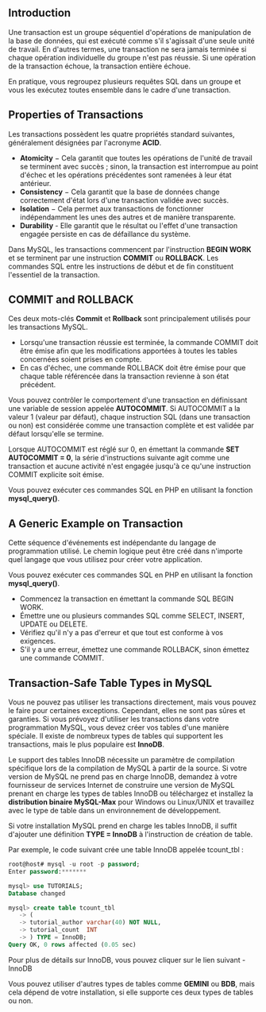 ## Introduction

Une transaction est un groupe séquentiel d'opérations de manipulation de la base de données, qui est exécuté comme 
s'il s'agissait d'une seule unité de travail. En d'autres termes, une transaction ne sera jamais terminée si chaque 
opération individuelle du groupe n'est pas réussie. Si une opération de la transaction échoue, la transaction entière échoue.

En pratique, vous regroupez plusieurs requêtes SQL dans un groupe et vous les exécutez toutes ensemble dans le cadre
d'une transaction.

## Properties of Transactions

Les transactions possèdent les quatre propriétés standard suivantes, généralement désignées par l'acronyme **ACID**.

  - **Atomicity** − Cela garantit que toutes les opérations de l'unité de travail se terminent avec succès ; sinon, la transaction est interrompue au point d'échec et les opérations précédentes sont ramenées à leur état antérieur.
  - **Consistency** − Cela garantit que la base de données change correctement d'état lors d'une transaction validée avec succès.
  - **Isolation** − Cela permet aux transactions de fonctionner indépendamment les unes des autres et de manière transparente.
  - **Durability** - Elle garantit que le résultat ou l'effet d'une transaction engagée persiste en cas de défaillance du système.

Dans MySQL, les transactions commencent par l'instruction **BEGIN WORK** et se terminent par une instruction **COMMIT**
ou **ROLLBACK**. Les commandes SQL entre les instructions de début et de fin constituent l'essentiel de la transaction.

## COMMIT and ROLLBACK

Ces deux mots-clés **Commit** et **Rollback** sont principalement utilisés pour les transactions MySQL.

  - Lorsqu'une transaction réussie est terminée, la commande COMMIT doit être émise afin que les modifications apportées à toutes les tables concernées soient prises en compte.
  - En cas d'échec, une commande ROLLBACK doit être émise pour que chaque table référencée dans la transaction revienne à son état précédent.

Vous pouvez contrôler le comportement d'une transaction en définissant une variable de session appelée **AUTOCOMMIT**.
Si AUTOCOMMIT a la valeur 1 (valeur par défaut), chaque instruction SQL (dans une transaction ou non) est considérée 
comme une transaction complète et est validée par défaut lorsqu'elle se termine.

Lorsque AUTOCOMMIT est réglé sur 0, en émettant la commande **SET AUTOCOMMIT = 0**, la série d'instructions suivante
agit comme une transaction et aucune activité n'est engagée jusqu'à ce qu'une instruction COMMIT explicite soit émise.

Vous pouvez exécuter ces commandes SQL en PHP en utilisant la fonction **mysql_query()**.

## A Generic Example on Transaction

Cette séquence d'événements est indépendante du langage de programmation utilisé. Le chemin logique peut être créé dans
n'importe quel langage que vous utilisez pour créer votre application.

Vous pouvez exécuter ces commandes SQL en PHP en utilisant la fonction **mysql_query()**.

  - Commencez la transaction en émettant la commande SQL BEGIN WORK.
  - Émettre une ou plusieurs commandes SQL comme SELECT, INSERT, UPDATE ou DELETE.
  - Vérifiez qu'il n'y a pas d'erreur et que tout est conforme à vos exigences.
  - S'il y a une erreur, émettez une commande ROLLBACK, sinon émettez une commande COMMIT.


## Transaction-Safe Table Types in MySQL

Vous ne pouvez pas utiliser les transactions directement, mais vous pouvez le faire pour certaines exceptions. Cependant,
elles ne sont pas sûres et garanties. Si vous prévoyez d'utiliser les transactions dans votre programmation MySQL,
vous devez créer vos tables d'une manière spéciale. Il existe de nombreux types de tables qui supportent les transactions, 
mais le plus populaire est **InnoDB**.

Le support des tables InnoDB nécessite un paramètre de compilation spécifique lors de la compilation de MySQL à partir
de la source. Si votre version de MySQL ne prend pas en charge InnoDB, demandez à votre fournisseur de services Internet
de construire une version de MySQL prenant en charge les types de tables InnoDB ou téléchargez et installez 
la **distribution binaire MySQL-Max** pour Windows ou Linux/UNIX et travaillez avec le type de table dans un 
environnement de développement.

Si votre installation MySQL prend en charge les tables InnoDB, il suffit d'ajouter une définition **TYPE = InnoDB** à 
l'instruction de création de table.

Par exemple, le code suivant crée une table InnoDB appelée tcount_tbl :

``` sql
root@host# mysql -u root -p password;
Enter password:*******

mysql> use TUTORIALS;
Database changed

mysql> create table tcount_tbl
   -> (
   -> tutorial_author varchar(40) NOT NULL,
   -> tutorial_count  INT
   -> ) TYPE = InnoDB;
Query OK, 0 rows affected (0.05 sec)
```

Pour plus de détails sur InnoDB, vous pouvez cliquer sur le lien suivant -InnoDB

Vous pouvez utiliser d'autres types de tables comme **GEMINI** ou **BDB**, mais cela dépend de votre installation,
si elle supporte ces deux types de tables ou non.